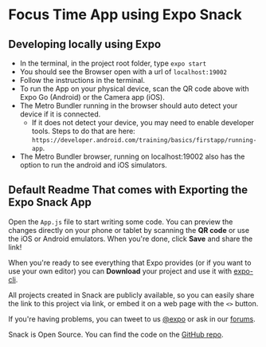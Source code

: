 # Focus Time App using Expo Snack

## Developing locally using Expo
- In the terminal, in the project root folder, type `expo start`
- You should see the Browser open with a url of `localhost:19002` 
- Follow the instructions in the terminal.
- To run the App on your physical device, scan the QR code above with Expo Go (Android) or the Camera app (iOS). 
- The Metro Bundler running in the browser should auto detect your device if it is connected. 
  - If it does not detect your device, you may need to enable developer tools. Steps to do that are here: `https://developer.android.com/training/basics/firstapp/running-app`.
- The Metro Bundler browser, running on localhost:19002 also has the option to run the android and iOS simulators. 

## Default Readme That comes with Exporting the Expo Snack App
Open the `App.js` file to start writing some code. You can preview the changes directly on your phone or tablet by scanning the **QR code** or use the iOS or Android emulators. When you're done, click **Save** and share the link!

When you're ready to see everything that Expo provides (or if you want to use your own editor) you can **Download** your project and use it with [expo-cli](https://docs.expo.io/get-started/installation).

All projects created in Snack are publicly available, so you can easily share the link to this project via link, or embed it on a web page with the `<>` button.

If you're having problems, you can tweet to us [@expo](https://twitter.com/expo) or ask in our [forums](https://forums.expo.io/c/snack).

Snack is Open Source. You can find the code on the [GitHub repo](https://github.com/expo/snack).
